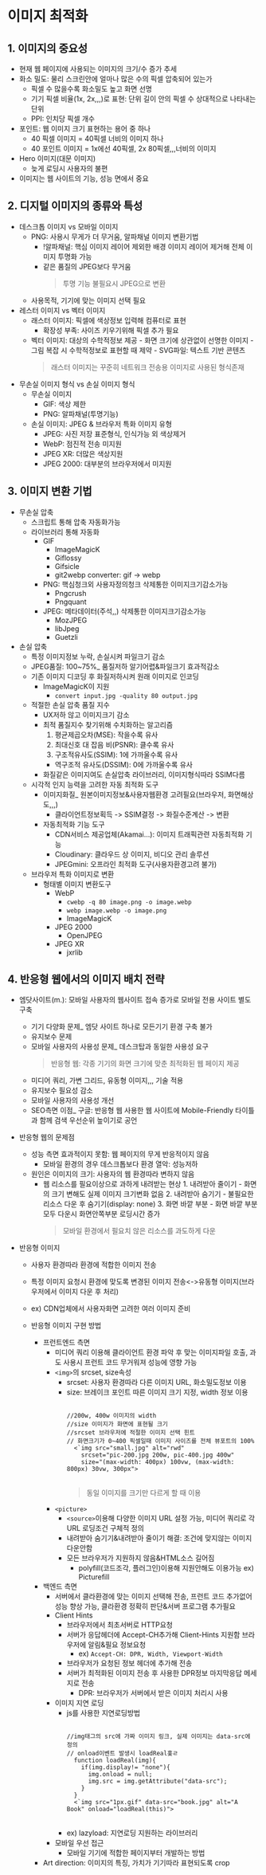 # 이미지 최적화

## 1. 이미지의 중요성

- 현재 웹 페이지에 사용되는 이미지의 크기/수 증가 추세
- 화소 밀도: 물리 스크린안에 얼마나 많은 수의 픽셀 압축되어 있는가
  - 픽셀 수 많을수록 화소밀도 높고 화면 선명
  - 기기 픽셀 비율(1x, 2x,,,)로 표현: 단위 길이 안의 픽셀 수 상대적으로 나타내는 단위
  - PPI: 인치당 픽셀 개수
- 포인트: 웹 이미지 크기 표현하는 용어 중 하나
  - 40 픽셀 이미지 = 40픽셀 너비의 이미지 하나
  - 40 포인트 이미지 = 1x에선 40픽셀, 2x 80픽셀,,,너비의 이미지
- Hero 이미지(대문 이미지)
  - 늦게 로딩시 사용자의 불편
- 이미지는 웹 사이트의 기능, 성능 면에서 중요

## 2. 디지털 이미지의 종류와 특성

- 데스크톱 이미지 vs 모바일 이미지
  - PNG: 사용시 무게가 더 무거움, 알파채널 이미지 변환기법
    - !알파채널: 핵심 이미지 레이어 제외한 배경 이미지 레이어 제거해 전체 이미지 투명화 가능
    - 같은 품질의 JPEG보다 무거움
      > 투명 기능 불필요시 JPEG으로 변환
  - 사용목적, 기기에 맞는 이미지 선택 필요
- 레스터 이미지 vs 벡터 이미지
  - 래스터 이미지: 픽셀에 색상정보 입력해 컴퓨터로 표현
    - 확장성 부족: 사이즈 키우기위해 픽셀 추가 필요
  - 벡터 이미지: 대상의 수학적정보 제공 - 화면 크기에 상관없이 선명한 이미지 - 그림 복잡 시 수학적정보로 표현할 때 제약 - SVG파일: 텍스트 기반 콘텐츠
    > 래스터 이미지는 꾸준히 네트워크 전송용 이미지로 사용된 형식존재
- 무손실 이미지 형식 vs 손실 이미지 형식
  - 무손실 이미지
    - GIF: 색상 제한
    - PNG: 알파채널(투명기능)
  - 손실 이미지: JPEG & 브라우저 특화 이미지 유형
    - JPEG: 사진 저장 표준형식, 인식가능 외 색상제거
    - WebP: 점진적 전송 미지원
    - JPEG XR: 더많은 색상지원
    - JPEG 2000: 대부분의 브라우저에서 미지원

## 3. 이미지 변환 기법

- 무손실 압축
  - 스크립트 통해 압축 자동화가능
  - 라이브러리 통해 자동화
    - GIF
      - ImageMagicK
      - Giflossy
      - Gifsicle
      - git2webp converter: gif -> webp
    - PNG: 핵심청크외 사용자정의청크 삭제통한 이미지크기감소가능
      - Pngcrush
      - Pngquant
    - JPEG: 메타데이터(주석,,) 삭제통한 이미지크기감소가능
      - MozJPEG
      - libJpeg
      - Guetzli
- 손실 압축
  - 특정 이미지정보 누락, 손실시켜 파일크기 감소
  - JPEG품질: 100~75%\_ 품질저하 알기어렵&파일크기 효과적감소
  - 기존 이미지 디코딩 후 화질저하시켜 원래 이미지로 인코딩
    - ImageMagicK이 지원
      - `convert input.jpg -quality 80 output.jpg`
  - 적절한 손실 압축 품질 지수
    - UX저하 않고 이미지크기 감소
    - 최적 품질지수 찾기위해 수치화하는 알고리즘
      1. 평균제곱오차(MSE): 작을수록 유사
      2. 최대신호 대 잡음 비(PSNR): 클수록 유사
      3. 구조적유사도(SSIM): 1에 가까울수록 유사
      - 역구조적 유사도(DSSIM): 0에 가까울수록 유사
    - 화질같은 이미지여도 손실압축 라이브러리, 이미지형식따라 SSIM다름
  - 시각적 인지 능력을 고려한 자동 최적화 도구
    - 이미지화질\_ 원본이미지정보&사용자웹환경 고려필요(브라우저, 화면해상도,,,)
      - 클라이언트정보획득 -> SSIM결정 -> 화질수준계산 -> 변환
    - 자동최적화 기능 도구
      - CDN서비스 제공업체(Akamai...): 이미지 트래픽관련 자동최적화 기능
      - Cloudinary: 클라우드 상 이미지, 비디오 관리 솔루션
      - JPEGmini: 오프라인 최적화 도구(사용자환경고려 불가)
  - 브라우저 특화 이미지로 변환
    - 형태별 이미지 변환도구
      - WebP
        - `cwebp -q 80 image.png -o image.webp`
        - `webp image.webp -o image.png`
        - ImageMagicK
      - JPEG 2000
        - OpenJPEG
      - JPEG XR
        - jxrlib

## 4. 반응형 웹에서의 이미지 배치 전략

- 엠닷사이트(m.): 모바일 사용자의 웹사이트 접속 증가로 모바일 전용 사이트 별도 구축
  - 기기 다양화 문제\_ 엠닷 사이트 하나로 모든기기 환경 구축 불가
  - 유지보수 문제
  - 모바일 사용자의 사용성 문제\_ 데스크탑과 동일한 사용성 요구
    > 반응형 웹: 각종 기기의 화면 크기에 맞춘 최적화된 웹 페이지 제공
  - 미디어 쿼리, 가변 그리드, 유동형 이미지,,, 기술 적용
  - 유지보수 필요성 감소
  - 모바일 사용자의 사용성 개선
  - SEO측면 이점\_ 구글: 반응형 웹 사용한 웹 사이트에 Mobile-Friendly 타이틀과 함께 검색 우선순위 높이기로 공언
- 반응형 웹의 문제점
  - 성능 측면 효과적이지 못함: 웹 페이지의 무게 반응적이지 않음
    - 모바일 환경의 경우 데스크톱보다 환경 열악: 성능저하
  - 원인은 이미지의 크기: 사용자의 웹 환경따라 변하지 않음
    - 웹 리소스를 필요이상으로 과하게 내려받는 현상 1. 내려받아 줄이기 - 화면의 크기 변해도 실제 이미지 크기변화 없음 2. 내려받아 숨기기 - 불필요한 리소스 다운 후 숨기기(display: none) 3. 화면 바깥 부분 - 화면 바깥 부분 모두 다운시 화면안쪽부분 로딩시간 증가
      > 모바일 환경에서 필요치 않은 리소스를 과도하게 다운
- 반응형 이미지

  - 사용자 환경따라 환경에 적합한 이미지 전송
  - 특정 이미지 요청시 환경에 맞도록 변경된 이미지 전송<->유동형 이미지(브라우저에서 이미지 다운 후 처리)
  - ex) CDN업체에서 사용자화면 고려한 여러 이미지 준비
  - 반응형 이미지 구현 방법

    - 프런트엔드 측면
      - 미디어 쿼리 이용해 클라이언트 환경 파악 후 맞는 이미지파일 호출, 과도 사용시 프런트 코드 무거워져 성능에 영향 가능
      - `<img>`의 srcset, size속성
        - srcset: 사용자 환경따라 다른 이미지 URL, 화소밀도정보 이용
        - size: 브레이크 포인트 따른 이미지 크기 지정, width 정보 이용
          <pre>
          <code>
          //200w, 400w 이미지의 width
          //size 이미지가 화면에 표현될 크기
          //srcset 브라우저에 적절한 이미지 선택 힌트
          // 화면크기가 0~400 픽셀일때 이미지 사이즈를 전체 뷰포트의 100%
            <`img src="small.jpg" alt="rwd"
              srcset="pic-200.jpg 200w, pic-400.jpg 400w"
              size="(max-width: 400px) 100vw, (max-width: 800px) 30vw, 300px">
          </code>
          </pre>
          > 동일 이미지를 크기만 다르게 할 때 이용
      - `<picture>`
        - `<source>`이용해 다양한 이미지 URL 설정 가능, 미디어 쿼리로 각 URL 로딩조건 구체적 정의
        - 내려받아 숨기기&내려받아 줄이기 해결: 조건에 맞지않는 이미지 다운안함
        - 모든 브라우저가 지원하지 않음&HTML소스 길어짐
          - polyfill(코드조각, 플러그인)이용해 지원안해도 이용가능 ex) Picturefill
    - 백엔드 측면
      - 서버에서 클라환경에 맞는 이미지 선택해 전송, 프런트 코드 추가없어 성능 향상 가능, 클라환경 정확히 판단&서버 프로그램 추가필요
      - Client Hints
        - 브라우저에서 최초서버로 HTTP요청
        - 서버가 응답헤더에 Accept-CH추가해 Client-Hints 지원함 브라우저에 알림&필요 정보요청
          - ex) `Accept-CH: DPR, Width, Viewport-Width`
        - 브라우저가 요청된 정보 헤더에 추가해 전송
        - 서버가 최적화된 이미지 전송 후 사용한 DPR정보 마지막응답 메세지로 전송
          - DPR: 브라우저가 서버에서 받은 이미지 처리시 사용
      - 이미지 지연 로딩
        - js를 사용한 지연로딩방법
          <pre>
          <code>
          //img태그의 src에 가짜 이미지 링크, 실제 이미지는 data-src에 정의
          // onload이벤트 발생시 loadReal홏ㄹ
            function loadReal(img){
              if(img.display!= "none"){
                img.onload = null;
                img.src = img.getAttribute("data-src");
              }
            }
            <`img src="1px.gif" data-src="book.jpg" alt="A Book" onload="loadReal(this)">
          </code>
          </pre>
        - ex) lazyload: 지연로딩 지원하는 라이브러리
      - 모바일 우선 접근
        - 모바일 기기에 적합한 페이지부터 개발하는 방법
    - Art direction: 이미지의 특징, 가치가 기기따라 표현되도록 crop
